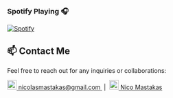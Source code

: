 ### Spotify Playing 🎧

[![Spotify](https://novatorem-xi-weld.vercel.app/api/spotify)](https://open.spotify.com/user/i9mg7d25h2kcnr6yjeu2h7hox)


## 📫 Contact Me

Feel free to reach out for any inquiries or collaborations:

<a href="mailto:nicolasmastakas@gmail.com">
  <img alt="Nico's Email" width="22px" src="https://cdn-icons-png.flaticon.com/512/281/281769.png" />
  nicolasmastakas@gmail.com
</a>
&nbsp;|&nbsp;
<a align='center' href="https://www.linkedin.com/in/nico-mastakas-react-native-developer/">
  <img alt="Nico's LinkedIn" width="22px" src="https://cdn-icons-png.flaticon.com/512/174/174857.png" />
  Nico Mastakas
</a>
